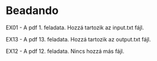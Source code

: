 # Beadando
EX01 - A pdf 1. feladata. Hozzá tartozik az input.txt fájl.

EX13 - A pdf 13. feladata. Hozzá tartozik az output.txt fájl.

EX12 - A pdf 12. feladata. Nincs hozzá más fájl.
